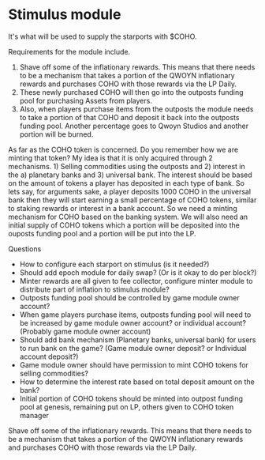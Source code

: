 # Stimulus module

It's what will be used to supply the starports with $COHO.

Requirements for the module include.

1. Shave off some of the inflationary rewards. This means that there needs to be a mechanism that takes a portion of the QWOYN inflationary rewards and purchases COHO with those rewards via the LP Daily.
2. These newly purchased COHO will then go into the outposts funding pool for purchasing Assets from players.
3. Also, when players purchase items from the outposts the module needs to take a portion of that COHO and deposit it back into the outposts funding pool. Another percentage goes to Qwoyn Studios and another portion will be burned.

As far as the COHO token is concerned. Do you remember how we are minting that token? My idea is that it is only acquired through 2 mechanisms. 1) Selling commodities using the outposts and 2) interest in the a) planetary banks and 3) universal bank. The interest should be based on the amount of tokens a player has deposited in each type of bank. So lets say, for arguments sake, a player deposits 1000 COHO in the universal bank then they will start earning a small percentage of COHO tokens, similar to staking rewards or interest in a bank account.
So we need a minting mechanism for COHO based on the banking system. We will also need an initial supply of COHO tokens which a portion will be deposited into the ouposts funding pool and a portion will be put into the LP.

Questions

- How to configure each starport on stimulus (is it needed?)
- Should add epoch module for daily swap? (Or is it okay to do per block?)
- Minter rewards are all given to fee collector, configure minter module to distribute part of inflation to stimulus module?
- Outposts funding pool should be controlled by game module owner account?
- When game players purchase items, outposts funding pool will need to be increased by game module owner account? or individual account? (Probably game module owner account)
- Should add bank mechanism (Planetary banks, universal bank) for users to run bank on the game? (Game module owner deposit? or Individual account deposit?)
- Game module owner should have permission to mint COHO tokens for selling commodities?
- How to determine the interest rate based on total deposit amount on the bank?
- Initial portion of COHO tokens should be minted into outpost funding pool at genesis, remaining put on LP, others given to COHO token manager

Shave off some of the inflationary rewards. This means that there needs to be a mechanism that takes a portion of the QWOYN inflationary rewards and purchases COHO with those rewards via the LP Daily.
